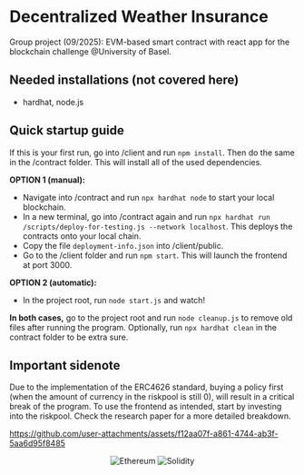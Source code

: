 # Decentralized Weather Insurance

Group project (09/2025): EVM-based smart contract with react app for the blockchain challenge @University of Basel.

## Needed installations (not covered here)

- hardhat, node.js

## Quick startup guide

If this is your first run, go into /client and run `npm install`. Then do the same in the /contract folder. This will install all of the used dependencies.

**OPTION 1 (manual):**  
  - Navigate into /contract and run `npx hardhat node` to start your local blockchain.
  - In a new terminal, go into /contract again and run `npx hardhat run /scripts/deploy-for-testing.js --network localhost`. This deploys the contracts onto your local chain.
  - Copy the file `deployment-info.json` into /client/public.
  - Go to the /client folder and run `npm start`. This will launch the frontend at port 3000.

**OPTION 2 (automatic):**  
  - In the project root, run `node start.js` and watch!  

**In both cases,** go to the project root and run `node cleanup.js` to remove old files after running the program. Optionally, run `npx hardhat clean` in the contract folder to be extra sure.

## Important sidenote

Due to the implementation of the ERC4626 standard, buying a policy first (when the amount of currency in the riskpool is still 0),
will result in a critical break of the program. To use the frontend as intended, start by investing into 
the riskpool. Check the research paper for a more detailed breakdown.

https://github.com/user-attachments/assets/f12aa07f-a861-4744-ab3f-5aa6d95f8485

<div style="text-align: center;">

![Ethereum](https://img.shields.io/badge/Ethereum-ETH-3C3C3D?logo=ethereum&logoColor=white)
![Solidity](https://img.shields.io/badge/Solidity-363636?logo=solidity&logoColor=white)

</div>
